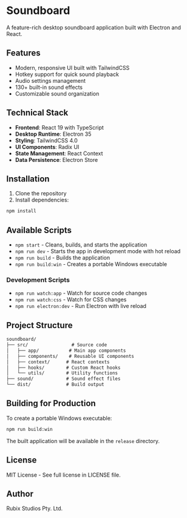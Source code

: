 # Soundboard

A feature-rich desktop soundboard application built with Electron and React.

## Features

- Modern, responsive UI built with TailwindCSS
- Hotkey support for quick sound playback
- Audio settings management
- 130+ built-in sound effects
- Customizable sound organization

## Technical Stack

- **Frontend**: React 19 with TypeScript
- **Desktop Runtime**: Electron 35
- **Styling**: TailwindCSS 4.0
- **UI Components**: Radix UI
- **State Management**: React Context
- **Data Persistence**: Electron Store

## Installation

1. Clone the repository
2. Install dependencies:

```bash
npm install
```

## Available Scripts

- `npm start` - Cleans, builds, and starts the application
- `npm run dev` - Starts the app in development mode with hot reload
- `npm run build` - Builds the application
- `npm run build:win` - Creates a portable Windows executable

### Development Scripts

- `npm run watch:app` - Watch for source code changes
- `npm run watch:css` - Watch for CSS changes
- `npm run electron:dev` - Run Electron with live reload

## Project Structure

```txt
soundboard/
├── src/                # Source code
│   ├── app/           # Main app components
│   ├── components/    # Reusable UI components
│   ├── context/      # React contexts
│   ├── hooks/        # Custom React hooks
│   └── utils/        # Utility functions
├── sound/            # Sound effect files
└── dist/             # Build output
```

## Building for Production

To create a portable Windows executable:

```bash
npm run build:win
```

The built application will be available in the `release` directory.

## License

MIT License - See full license in LICENSE file.

## Author

Rubix Studios Pty. Ltd.
